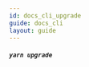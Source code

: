 ```yaml
---
id: docs_cli_upgrade
guide: docs_cli
layout: guide
---
```


##### `yarn upgrade` <a class="toc" id="toc-yarn-upgrade" href="#toc-yarn-upgrade"></a>
